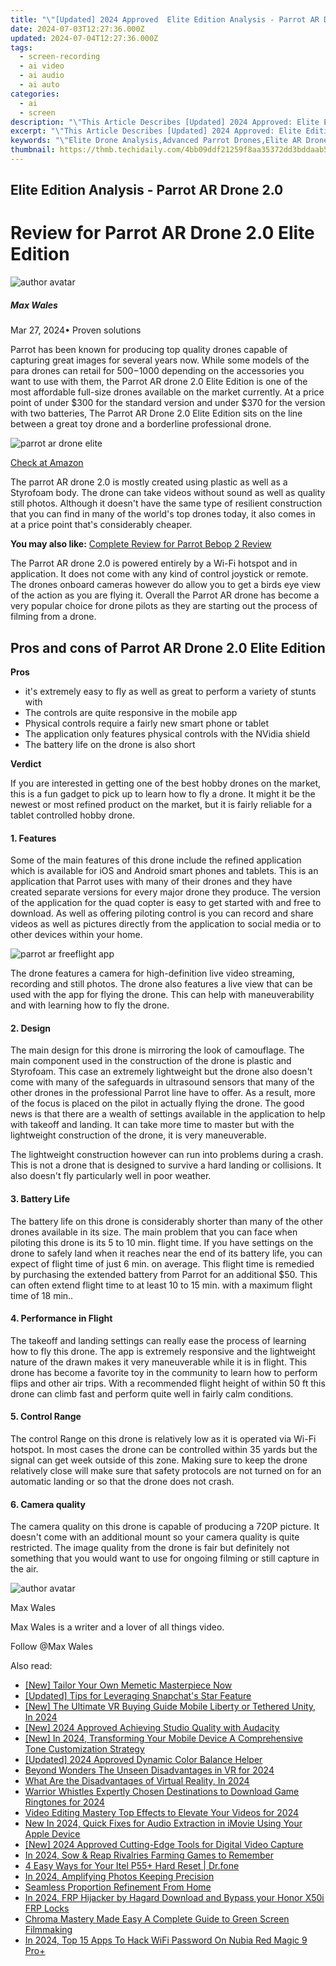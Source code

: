 ```yaml
---
title: "\"[Updated] 2024 Approved  Elite Edition Analysis - Parrot AR Drone 2.0\""
date: 2024-07-03T12:27:36.000Z
updated: 2024-07-04T12:27:36.000Z
tags: 
  - screen-recording
  - ai video
  - ai audio
  - ai auto
categories: 
  - ai
  - screen
description: "\"This Article Describes [Updated] 2024 Approved: Elite Edition Analysis - Parrot AR Drone 2.0\""
excerpt: "\"This Article Describes [Updated] 2024 Approved: Elite Edition Analysis - Parrot AR Drone 2.0\""
keywords: "\"Elite Drone Analysis,Advanced Parrot Drones,Elite AR Drones Review,Parrot AR Drone Insights,Elite Edition Parrot Tech,Next-Gen Parrot AR,2.0 Parrot Detailed Guide\""
thumbnail: https://thmb.techidaily.com/4bb09ddf21259f8aa35372dd3bddaab5a52e4c2f70a7e62b027db40747b04fa4.jpeg
---
```


## Elite Edition Analysis - Parrot AR Drone 2.0

# Review for Parrot AR Drone 2.0 Elite Edition
![author avatar](https://images.wondershare.com/filmora/article-images/max-wales-author.jpg)

##### Max Wales

 Mar 27, 2024• Proven solutions

 Parrot has been known for producing top quality drones capable of capturing great images for several years now. While some models of the para drones can retail for $500-$1000 depending on the accessories you want to use with them, the Parrot AR drone 2.0 Elite Edition is one of the most affordable full-size drones available on the market currently. At a price point of under $300 for the standard version and under $370 for the version with two batteries, The Parrot AR Drone 2.0 Elite Edition sits on the line between a great toy drone and a borderline professional drone.

![parrot ar drone elite](https://images.wondershare.com/filmora/article-images/parrot-ar-drone-elite.jpg)

[Check at Amazon](https://www.amazon.com/gp/product/B01JNWLO14/ref=as%5Fli%5Ftl?ie=UTF8&tag=vs-flora-20&camp=1789&creative=9325&linkCode=as2&creativeASIN=B01JNWLO14&linkId=75a457e4caf0a07b5d6a970a0cc00258)

 The parrot AR drone 2.0 is mostly created using plastic as well as a Styrofoam body. The drone can take videos without sound as well as quality still photos. Although it doesn't have the same type of resilient construction that you can find in many of the world's top drones today, it also comes in at a price point that's considerably cheaper.

**You may also like:** [Complete Review for Parrot Bebop 2 Review](https://tools.techidaily.com/wondershare/filmora/download/)

 The Parrot AR drone 2.0 is powered entirely by a Wi-Fi hotspot and in application. It does not come with any kind of control joystick or remote. The drones onboard cameras however do allow you to get a birds eye view of the action as you are flying it. Overall the Parrot AR drone has become a very popular choice for drone pilots as they are starting out the process of filming from a drone.

## Pros and cons of Parrot AR Drone 2.0 Elite Edition

**Pros**

* it's extremely easy to fly as well as great to perform a variety of stunts with
* The controls are quite responsive in the mobile app
* Physical controls require a fairly new smart phone or tablet
* The application only features physical controls with the NVidia shield
* The battery life on the drone is also short

**Verdict**

 If you are interested in getting one of the best hobby drones on the market, this is a fun gadget to pick up to learn how to fly a drone. It might it be the newest or most refined product on the market, but it is fairly reliable for a tablet controlled hobby drone.

#### 1\.  Features

 Some of the main features of this drone include the refined application which is available for iOS and Android smart phones and tablets. This is an application that Parrot uses with many of their drones and they have created separate versions for every major drone they produce. The version of the application for the quad copter is easy to get started with and free to download. As well as offering piloting control is you can record and share videos as well as pictures directly from the application to social media or to other devices within your home.

![parrot ar freeflight app](https://images.wondershare.com/filmora/article-images/parrot-ar-free-flight-app.png)

 The drone features a camera for high-definition live video streaming, recording and still photos. The drone also features a live view that can be used with the app for flying the drone. This can help with maneuverability and with learning how to fly the drone.

#### 2\.  Design

 The main design for this drone is mirroring the look of camouflage. The main component used in the construction of the drone is plastic and Styrofoam. This case an extremely lightweight but the drone also doesn't come with many of the safeguards in ultrasound sensors that many of the other drones in the professional Parrot line have to offer. As a result, more of the focus is placed on the pilot in actually flying the drone. The good news is that there are a wealth of settings available in the application to help with takeoff and landing. It can take more time to master but with the lightweight construction of the drone, it is very maneuverable.

 The lightweight construction however can run into problems during a crash. This is not a drone that is designed to survive a hard landing or collisions. It also doesn't fly particularly well in poor weather.

#### 3\.  Battery Life

 The battery life on this drone is considerably shorter than many of the other drones available in its size. The main problem that you can face when piloting this drone is its 5 to 10 min. flight time. If you have settings on the drone to safely land when it reaches near the end of its battery life, you can expect of flight time of just 6 min. on average. This flight time is remedied by purchasing the extended battery from Parrot for an additional $50\. This can often extend flight time to at least 10 to 15 min. with a maximum flight time of 18 min..

#### 4\.  Performance in Flight

 The takeoff and landing settings can really ease the process of learning how to fly this drone. The app is extremely responsive and the lightweight nature of the drawn makes it very maneuverable while it is in flight. This drone has become a favorite toy in the community to learn how to perform flips and other air trips. With a recommended flight height of within 50 ft this drone can climb fast and perform quite well in fairly calm conditions.

#### 5\.  Control Range

 The control Range on this drone is relatively low as it is operated via Wi-Fi hotspot. In most cases the drone can be controlled within 35 yards but the signal can get week outside of this zone. Making sure to keep the drone relatively close will make sure that safety protocols are not turned on for an automatic landing or so that the drone does not crash.

#### 6\.  Camera quality

 The camera quality on this drone is capable of producing a 720P picture. It doesn't come with an additional mount so your camera quality is quite restricted. The image quality from the drone is fair but definitely not something that you would want to use for ongoing filming or still capture in the air.

![author avatar](https://images.wondershare.com/filmora/article-images/max-wales-author.jpg)

Max Wales

Max Wales is a writer and a lover of all things video.

Follow @Max Wales


<ins class="adsbygoogle"
     style="display:block"
     data-ad-format="autorelaxed"
     data-ad-client="ca-pub-7571918770474297"
     data-ad-slot="1223367746"></ins>



<ins class="adsbygoogle"
     style="display:block"
     data-ad-client="ca-pub-7571918770474297"
     data-ad-slot="8358498916"
     data-ad-format="auto"
     data-full-width-responsive="true"></ins>


<span class="atpl-alsoreadstyle">Also read:</span>
<div><ul>
<li><a href="https://fox-links.techidaily.com/new-tailor-your-own-memetic-masterpiece-now/"><u>[New] Tailor Your Own Memetic Masterpiece Now</u></a></li>
<li><a href="https://fox-links.techidaily.com/updated-tips-for-leveraging-snapchats-star-feature/"><u>[Updated] Tips for Leveraging Snapchat's Star Feature</u></a></li>
<li><a href="https://fox-links.techidaily.com/new-the-ultimate-vr-buying-guide-mobile-liberty-or-tethered-unity-in-2024/"><u>[New] The Ultimate VR Buying Guide  Mobile Liberty or Tethered Unity, In 2024</u></a></li>
<li><a href="https://fox-links.techidaily.com/new-2024-approved-achieving-studio-quality-with-audacity/"><u>[New] 2024 Approved  Achieving Studio Quality with Audacity</u></a></li>
<li><a href="https://fox-links.techidaily.com/new-in-2024-transforming-your-mobile-device-a-comprehensive-tone-customization-strategy/"><u>[New] In 2024, Transforming Your Mobile Device  A Comprehensive Tone Customization Strategy</u></a></li>
<li><a href="https://fox-links.techidaily.com/updated-2024-approved-dynamic-color-balance-helper/"><u>[Updated] 2024 Approved  Dynamic Color Balance Helper</u></a></li>
<li><a href="https://fox-links.techidaily.com/beyond-wonders-the-unseen-disadvantages-in-vr-for-2024/"><u>Beyond Wonders  The Unseen Disadvantages in VR for 2024</u></a></li>
<li><a href="https://fox-links.techidaily.com/what-are-the-disadvantages-of-virtual-reality-in-2024/"><u>What Are the Disadvantages of Virtual Reality, In 2024</u></a></li>
<li><a href="https://fox-links.techidaily.com/warrior-whistles-expertly-chosen-destinations-to-download-game-ringtones-for-2024/"><u>Warrior Whistles  Expertly Chosen Destinations to Download Game Ringtones for 2024</u></a></li>
<li><a href="https://video-ai-editor.techidaily.com/video-editing-mastery-top-effects-to-elevate-your-videos-for-2024/"><u>Video Editing Mastery Top Effects to Elevate Your Videos for 2024</u></a></li>
<li><a href="https://sound-tweaking.techidaily.com/new-in-2024-quick-fixes-for-audio-extraction-in-imovie-using-your-apple-device/"><u>New In 2024, Quick Fixes for Audio Extraction in iMovie Using Your Apple Device</u></a></li>
<li><a href="https://screen-recording.techidaily.com/new-2024-approved-cutting-edge-tools-for-digital-video-capture/"><u>[New] 2024 Approved  Cutting-Edge Tools for Digital Video Capture</u></a></li>
<li><a href="https://visual-screen-recording.techidaily.com/in-2024-sow-and-reap-rivalries-farming-games-to-remember/"><u>In 2024, Sow & Reap Rivalries  Farming Games to Remember</u></a></li>
<li><a href="https://phone-solutions.techidaily.com/4-easy-ways-for-your-itel-p55plus-hard-reset-drfone-by-drfone-reset-android-reset-android/"><u>4 Easy Ways for Your Itel P55+ Hard Reset | Dr.fone</u></a></li>
<li><a href="https://extra-lessons.techidaily.com/in-2024-amplifying-photos-keeping-precision/"><u>In 2024, Amplifying Photos  Keeping Precision</u></a></li>
<li><a href="https://extra-resources.techidaily.com/seamless-proportion-refinement-from-home/"><u>Seamless Proportion Refinement From Home</u></a></li>
<li><a href="https://bypass-frp.techidaily.com/in-2024-frp-hijacker-by-hagard-download-and-bypass-your-honor-x50i-frp-locks-by-drfone-android/"><u>In 2024, FRP Hijacker by Hagard Download and Bypass your Honor X50i FRP Locks</u></a></li>
<li><a href="https://extra-lessons.techidaily.com/chroma-mastery-made-easy-a-complete-guide-to-green-screen-filmmaking/"><u>Chroma Mastery Made Easy  A Complete Guide to Green Screen Filmmaking</u></a></li>
<li><a href="https://easy-unlock-android.techidaily.com/in-2024-top-15-apps-to-hack-wifi-password-on-nubia-red-magic-9-proplus-by-drfone-android/"><u>In 2024, Top 15 Apps To Hack WiFi Password On Nubia Red Magic 9 Pro+</u></a></li>
</ul></div>
